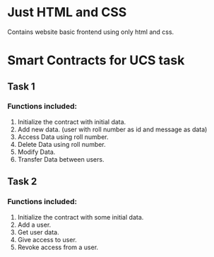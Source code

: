 # Just HTML and CSS
Contains website basic frontend using only html and css. 

# Smart Contracts for UCS task

## Task 1
### Functions included:
1. Initialize the contract with initial data. <br>
2. Add new data. (user with roll number as id and message as data) <br>
3. Access Data using roll number. <br>
4. Delete Data using roll number. <br>
5. Modify Data. <br>
6. Transfer Data between users. <br>


## Task 2
### Functions included:
1. Initialize the contract with some initial data. <br>
2. Add a user. <br>
3. Get user data. <br>
3. Give access to user. <br>
4. Revoke access from a user. <br>


